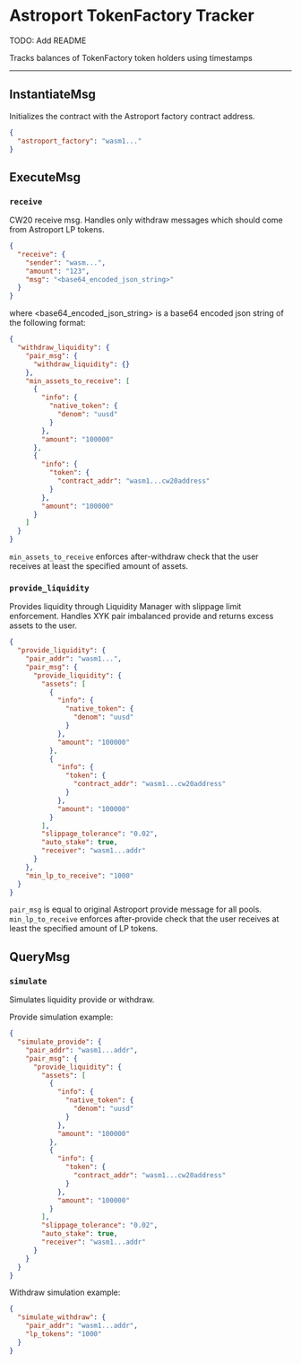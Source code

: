# Astroport TokenFactory Tracker

TODO: Add README

Tracks balances of TokenFactory token holders using timestamps

---

## InstantiateMsg

Initializes the contract with the Astroport factory contract address.

```json
{
  "astroport_factory": "wasm1..."
}
```

## ExecuteMsg

### `receive`

CW20 receive msg. Handles only withdraw messages which should come from Astroport LP tokens.

```json
{
  "receive": {
    "sender": "wasm...",
    "amount": "123",
    "msg": "<base64_encoded_json_string>"
  }
}
```

where <base64_encoded_json_string> is a base64 encoded json string of the following format:

```json
{
  "withdraw_liquidity": {
    "pair_msg": {
      "withdraw_liquidity": {}
    },
    "min_assets_to_receive": [
      {
        "info": {
          "native_token": {
            "denom": "uusd"
          }
        },
        "amount": "100000"
      },
      {
        "info": {
          "token": {
            "contract_addr": "wasm1...cw20address"
          }
        },
        "amount": "100000"
      }
    ]
  }
}
```

`min_assets_to_receive` enforces after-withdraw check that the user receives at least the specified amount of assets.

### `provide_liquidity`

Provides liquidity through Liquidity Manager with slippage limit enforcement. Handles XYK pair imbalanced provide and 
returns excess assets to the user.

```json
{
  "provide_liquidity": {
    "pair_addr": "wasm1...",
    "pair_msg": {
      "provide_liquidity": {
        "assets": [
          {
            "info": {
              "native_token": {
                "denom": "uusd"
              }
            },
            "amount": "100000"
          },
          {
            "info": {
              "token": {
                "contract_addr": "wasm1...cw20address"
              }
            },
            "amount": "100000"
          }
        ],
        "slippage_tolerance": "0.02",
        "auto_stake": true,
        "receiver": "wasm1...addr"
      }
    },
    "min_lp_to_receive": "1000"
  }
}
```

`pair_msg` is equal to original Astroport provide message for all pools. `min_lp_to_receive` enforces after-provide check that the user receives at least the specified amount of LP tokens.

## QueryMsg

### `simulate`

Simulates liquidity provide or withdraw.

Provide simulation example: 

```json
{
  "simulate_provide": {
    "pair_addr": "wasm1...addr",
    "pair_msg": {
      "provide_liquidity": {
        "assets": [
          {
            "info": {
              "native_token": {
                "denom": "uusd"
              }
            },
            "amount": "100000"
          },
          {
            "info": {
              "token": {
                "contract_addr": "wasm1...cw20address"
              }
            },
            "amount": "100000"
          }
        ],
        "slippage_tolerance": "0.02",
        "auto_stake": true,
        "receiver": "wasm1...addr"
      }
    }
  }
}
```

Withdraw simulation example:

```json
{
  "simulate_withdraw": {
    "pair_addr": "wasm1...addr",
    "lp_tokens": "1000"
  }
}
```
